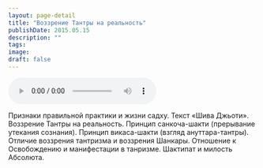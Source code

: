 ```yaml
---
layout: page-detail
title: "Воззрение Тантры на реальность"
publishDate: 2015.05.15
description: ""
tags:
image:
draft: false
---
```


<audio title="2015.05.15 - Воззрение Тантры на реальность.mp3" src="https://filer-api.advayta.org/v1.0/public/files/75357" controls=""></audio>

 Признаки правильной практики и жизни садху. Текст «Шива Джьоти». Воззрение Тантры на реальность. Принцип санкоча-шакти (прерывание утекания сознания). Принцип викаса-шакти (взгляд ануттара-тантры). Отличие воззрения тантризма и воззрения Шанкары. Отношение к Освобождению и манифестации в танризме. Шактипат и милость Абсолюта. 

  
